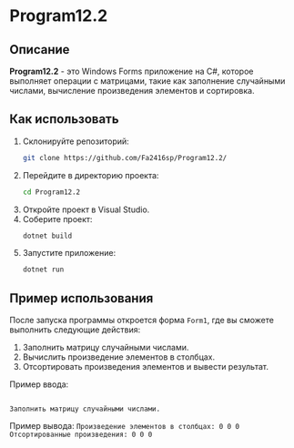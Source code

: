 # Program12.2

## Описание
**Program12.2** - это Windows Forms приложение на C#, которое выполняет операции с матрицами, такие как заполнение случайными числами, вычисление произведения элементов и сортировка.

## Как использовать
1. Склонируйте репозиторий:
    ```bash
    git clone https://github.com/Fa2416sp/Program12.2/
    ```
2. Перейдите в директорию проекта:
    ```bash
    cd Program12.2
    ```
3. Откройте проект в Visual Studio.
4. Соберите проект:
    ```bash
    dotnet build
    ```
5. Запустите приложение:
    ```bash
    dotnet run
    ```

## Пример использования
После запуска программы откроется форма `Form1`, где вы сможете выполнить следующие действия:
1. Заполнить матрицу случайными числами.
2. Вычислить произведение элементов в столбцах.
3. Отсортировать произведения элементов и вывести результат.

Пример ввода:
```

Заполнить матрицу случайными числами.

```

Пример вывода:
`Произведение элементов в столбцах: 0 0 0 Отсортированные произведения: 0 0 0`
